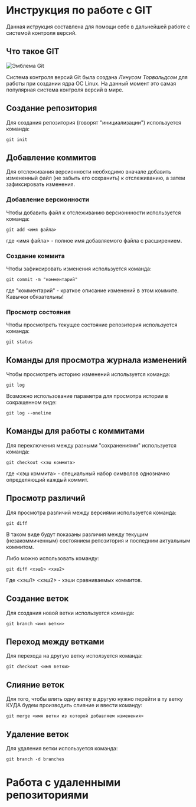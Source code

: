 # **Инструкция по работе с GIT**

Данная иструкция составлена для помощи себе в дальнейшей работе с системой контроля версий.

## Что такое GIT

![Эмблема Git](git.JPG)

Система контроля версий Git была создана *Линусом Торвальдсом* для работы при создании ядра ОС Linux. На данный момент это самая популярная система контроля версий в мире.

## Создание репозитория

Для создания репозитория (говорят "инициализации") используется команда:

    git init

## Добавление коммитов

Для отслеживания версионности необходимо вначале добавить измененный файл (не забыть его сохранить) к отслеживанию, а затем зафиксировать изменения.

### Добавление версионности

Чтобы добавить файл к отслеживанию версионнности используется команда:

    git add <имя файла>

где <имя файла> - полное имя добавляемого файла с расширением.

### Создание коммита

Чтобы зафиксировать изменения используется команда:

    git commit -m "комментарий"

где "комментарий" - краткое описание изменений в этом коммите. Кавычки обязательны!

### Просмотр состояния

Чтобы просмотреть текущее состояние репозитория используется команда:

    git status

## Команды для просмотра журнала изменений

Чтобы просмотреть историю изменений используется команда:

    git log

Возможно использование параметра для просмотра истории в сокращенном виде:

    git log --oneline

## Команды для работы с коммитами

Для переключения между разными "сохранениями" используется команда:

    git checkout <хэш коммита>

где <хэш коммита> - специальный набор символов однозначно определяющий каждый коммит.

## Просмотр различий

Для просмотра различий между версиями используется команда:

    git diff

В таком виде будут показаны различия между текущим (незакоммиченным) состоянием репозитория и последним актуальным коммитом.

Либо можно использовать команду:

    git diff <хэш1> <хэш2>

Где <хэш1> <хэш2> - хэши сравниваемых коммитов.

## Создание веток

Для создания новой ветки используется команда:

    git branch <имя ветки>

## Переход между ветками

Для перехода на другую ветку исползуется команда:

    git checkout <имя ветки>

## Слияние веток

Для того, чтобы влить одну ветку в другую нужно перейти в ту ветку КУДА будем производить слияние и ввести команду:

    git merge <имя ветки из которой добавляем изменения>

## Удаление веток

Для удаления ветки используется команда:
    
    git branch -d branches

# Работа с удаленными репозиториями

